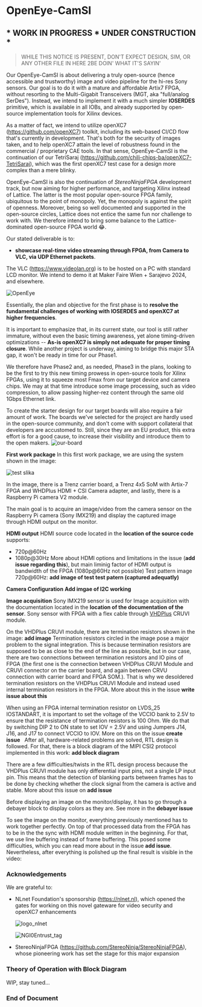 # OpenEye-CamSI 
## * WORK IN PROGRESS * UNDER CONSTRUCTION *
> WHILE THIS NOTICE IS PRESENT, DON'T EXPECT DESIGN, SIM, OR ANY OTHER FILE IN HERE 2BE DOIN' WHAT IT'S SAYIN'

Our OpenEye-CamSI is about delivering a truly open-source (hence accessible and trustworthy) image and video pipeline for the hi-res Sony sensors. Our goal is to do it with a mature and affordable Artix7 FPGA, without resorting to the Multi-Gigabit Transceivers (MGT, aka "full/analog SerDes"). Instead, we intend to implement it with a much simpler <b>IOSERDES</b> primitive, which is available in all IOBs, and already supported by open-source implementation tools for Xilinx devices. 

As a matter of fact, we intend to utilize openXC7 (https://github.com/openXC7) toolkit, including its web-based CI/CD flow that's currently in development. That's both for the security of images taken, and to help openXC7 attain the level of robustness found in the commercial / proprietary CAE tools. In that sense, OpenEye-CamSI is the continuation of our TetriSaraj (https://github.com/chili-chips-ba/openXC7-TetriSaraj), which was the first openXC7 test case for a design more complex than a mere blinky. 

OpenEye-CamSI is also the continuation of <i>StereoNinjaFPGA</i> development track, but now aiming for higher performance, and targeting Xilinx instead of Lattice. The latter is the most popular open-source FPGA family, ubiquitous to the point of monopoly. Yet, the monopoly is against the spirit of openness. Moreover, being so well documented and supported in the open-source circles, Lattice does not entice the same fun nor challenge to work with. We therefore intend to bring some balance to the Lattice-dominated open-source FPGA world 😂.

Our stated deliverable is to:
 - <b>showcase real-time video streaming through FPGA, from Camera to VLC, via UDP Ethernet packets</b>.

The VLC (https://www.videolan.org) is to be hosted on a PC with standard LCD monitor. We intend to demo it at Maker Faire Wien + Sarajevo 2024, and elsewhere.                

   ![OpenEye](https://github.com/chili-chips-ba/openeye/assets/67533663/07cb0f47-c9c7-483e-a028-0066342f5023)

Essentially, the plan and objective for the first phase is to <b>resolve the fundamental challenges of working with IOSERDES and openXC7 at higher frequencies</b>. 

It is important to emphasize that, in its current state, our tool is still rather immature, without even the basic timing awareness, yet alone timing-driven optimizations -- <b>As-is openXC7 is simply not adequate for proper timing closure</b>. While another project is underway, aiming to bridge this major STA gap, it won't be ready in time for our Phase1. 

We therefore have Phase2 and, as needed, Phase3 in the plans, looking to be the first to try this new timing prowess in open-source tools for Xilinx FPGAs, using it to squeeze most Fmax from our target device and camera chips. We may at that time introduce some image processing, such as video compression, to allow passing higher-rez content through the same old 1Gbps Ethernet link. 

To create the starter design for our target boards will also require a fair amount of work. The boards we've selected for the project are hardly used in the open-source community, and don't come with support collateral that developers are accustomed to. Still, since they are an EU product, this extra effort is for a good cause, to increase their visibility and introduce them to the open makers.
      ![our-board](https://github.com/chili-chips-ba/openeye/assets/67533663/12fe4ac5-299f-4040-aa67-dc022124908a)

**First work package**
In this first work package, we are using the system shown in the image:

![test slika](C:\Users\isamv\OneDrive\Documents\TISG_Github\Images\system_no_background.png)

In the image, there is a Trenz carrier board, a Trenz 4x5 SoM with Artix-7 FPGA and WHDPlus HDMI + CSI Camera adapter, and lastly, there is a Raspberry Pi camera V2 module.

The main goal is to acquire an image/video from the camera sensor on the Raspberry Pi camera (Sony IMX219) and display the captured image through HDMI output on the monitor.

**HDMI output**
HDMI source code located in the **location of the source code** supports:
- 720p@60Hz
- 1080p@30Hz
More about HDMI options and limitations in the issue (**add issue regarding this**), but main liminig factor of HDMI output is bandwidth of the FPGA (1080p@60Hz not possible)
Test pattern image 720p@60Hz:
**add image of test test patern (captured adequatly)**

**Camera Configuration**
**Add imgae of I2C working**

**Image acquisition**
Sony IMX219 sensor is used for Image acquisition with the documentation located in the **location of the documentation of the sensor**. Sony sensor with FPGA with a flex cable through [VHDPlus](https://vhdplus.com/docs/components/camera/) CRUVI module. 

On the VHDPlus CRUVI module, there are termination resistors shown in the image:
**add image**
Termination resistors circled in the image pose a major problem to the signal integration. This is because termination resistors are supposed to be as close to the end of the line as possible, but in our case, there are two connections between termination resistors and IO pins of FPGA (the first one is the connection between VHDPlus CRUVI Module and CRUVI connector on the carrier board, and again between CRVU connection with carrier board and FPGA SOM.). That is why we desoldered termination resistors on the VHDPlus CRUVI Module and instead used internal termination resistors in the FPGA. More about this in the issue **write issue about this**

When using an FPGA internal termination resistor on LVDS_25 IOSTANDART, it is important to set the voltage of the VCCIO bank to 2.5V to ensure that the resistance of termination resistors is 100 Ohm. We do that by switching DIP 2 to ON state to set IOV = 2.5V and using Jumpers J14, J16, and J17 to connect VCCIO to IOV. More on this on the issue **create issue**
 
After all, hardware-related problems are solved, RTL design is followed. For that, there is a block diagram of the MIPI CSI2 protocol implemented in this work:
**add block diagram**

There are a few difficulties/twists in the RTL design process because the VHDPlus CRUVI module has only differential input pins, not a single LP input pin. This means that the detection of blanking parts between frames has to be done by checking whether the clock signal from the camera is active and stable. More about this issue on **add issue**

Before displaying an image on the monitor/display, it has to go through a debayer block to display colors as they are. See more in the **debayer issue**

To see the image on the monitor, everything previously mentioned has to work together perfectly. On top of that processed data from the FPGA has to be in the the sync with HDMI module written in the beginning. For that, we use line buffering instead of frame buffering. This posed some difficulties, which you can read more about in the issue **add issue**. Nevertheless, after everything is polished up the final result is visible in the video:


**<h3> Acknowledgements </h3>**
We are grateful to:
 - NLnet Foundation's sponsorship (https://nlnet.nl), which opened the gates for working on this novel gateware for video security and openXC7 enhancements

    ![logo_nlnet](https://github.com/chili-chips-ba/openeye/assets/67533663/18e7db5c-8c52-406b-a58e-8860caa327c2)

    ![NGI0Entrust_tag](https://github.com/chili-chips-ba/openeye/assets/67533663/19e919e3-6888-43e8-88b3-0a2ff447a80b)

   
 - StereoNinjaFPGA (https://github.com/StereoNinja/StereoNinjaFPGA), whose pioneering work has set the stage for this major expansion

 
**<h3> Theory of Operation with Block Diagram </h3>**
WIP, stay tuned... 


**<h3>  End of Document </h3>** 
